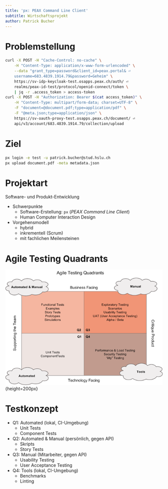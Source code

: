 ```yaml
---
title: 'px: PEAX Command Line Client'
subtitle: Wirtschaftsprojekt
author: Patrick Bucher
---
```


# Problemstellung

```bash
curl -X POST -H "Cache-Control: no-cache" \
    -H "Content-Type: application/x-www-form-urlencoded" \
    --data "grant_type=password&client_id=peax.portal& ⏎
    username=683.4839.1914.79&password=Geheim" \
    https://sv-idp-keycloak-test.osapps.peax.ch/auth/ ⏎
    realms/peax-id-test/protocol/openid-connect/token \
    | jq -r .access_token > access-token
curl -X POST -H "Authorization: Bearer $(cat access_token)" \
    -H "Content-Type: multipart/form-data; charset=UTF-8" \
    -F "document=@document.pdf;type=application/pdf" \
    -F "@meta.json;type=application/json" \
    https://sv-oauth-proxy-test.osapps.peax.ch/document/ ⏎
    api/v3/account/683.4839.1914.79/collection/upload
```

# Ziel

```bash
px login -e test -u patrick.bucher@stud.hslu.ch
px upload document.pdf -meta metadata.json
```

# Projektart

Software- und Produkt-Entwicklung

- Schwerpunkte
    - Software-Erstellung: `px` (_PEAX Command Line Client_)
    - Human Computer Interaction Design
- Vorgehensmodell
    - hybrid
    - inkrementell (Scrum)
    - mit fachlichen Meilensteinen

# Agile Testing Quadrants

![Agile Testing Quadrants (https://lisacrispin.com/2011/11/08/using-the-agile-testing-quadrants/)](agile-testing-quadrants.png){height=200px}

# Testkonzept

- Q1: Automated (lokal, CI-Umgebung)
    - Unit Tests
    - Component Tests
- Q2: Automated & Manual (persönlich, gegen API)
    - Skripts
    - Story Tests
- Q3: Manual (Mitarbeiter, gegen API)
    - Usability Testing
    - User Acceptance Testing
- Q4: Tools (lokal, CI-Umgebung)
    - Benchmarks
    - Linting
